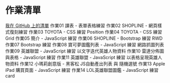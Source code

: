 作業清單
==================================================

[我在 GitHub 上的清單](https://DavidPeng1.github.io)
作業01 課表 - 表單表格練習
作業02 SHOPLINE - 網頁樣式復刻練習
作業03 TOYOTA - CSS 練習 Position
作業04 TOYOTA - CSS 練習 Grid
作業05 簡介 - JavaScript 練習
作業06 SHOPLINE - Bootstrap 練習 RWD
作業07 Bootstrap 練習
作業08 寶可夢圖鑑列表 - JavaScript 練習 網路抓圖列表
作業09 英雄聯盟 - JavaScript 練習 以文字迭代英雄人物資料
作業10 雷達分佈圖與表格  - JavaScript 練習
作業11 英雄聯盟 - JavaScript 練習 以表格呈現英雄人物資料
作業12 小瑪莉創意版 - 黑客松 JS自動產出列表 與 隨機選號
作業13 Apple iPad 購買頁面  - JavaScript 練習
作業14 LOL英雄聯盟圖鑑 - JavaScript 練習 card



